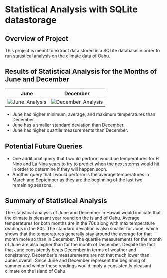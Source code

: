 # Statistical Analysis with SQLite datastorage

## Overview of Project

This project is meant to extract data stored in a SQLite database in order to run statistical analysis on the climate data of Oahu.

## Results of Statistical Analysis for the Months of June and December
June        |December
:-------------------------:|:-------------------------:
![June_Analysis](https://user-images.githubusercontent.com/89175578/155627810-1eaeffde-1c42-46fb-8ab3-bf6fc1c0e222.png)|  ![December_Analysis](https://user-images.githubusercontent.com/89175578/155627855-88e55e87-efef-4c23-8ba6-caccb6ee025e.png)

- June has higher minimum, average, and maximum temperatures than December.
- June has a smaller standard deviation than December.
- June has higher quartile measurements than December.

## Potential Future Queries
- One additional query that I would perform would be temperatures for El Nino and La Nina years to try to predict when the next storms would hit in order to determine if they will happen soon. 
- Another query that I would perform is the average temperatures in March and September as they are the beginning of the last two remaining seasons.

## Summary of Statistical Analysis
The statistical analysis of June and December in Hawaii would indicate that the climate is pleasant year round on the island of Oahu. Average temperatures for both months are in the 70s along with max temperature readings in the 80s. The standard deviation is also smaller for June, which shows that the temperatures generally stay around the average for that month more so than in December. The quartile measurements for the month of June are also higher than for the month of December. Despite the fact that June consistently beats December in terms of weather and consistency, December's measurements are not that much lower than Junes overall. Since June and December represent the beginning of summer and winter these readings would imply a consistently pleasant climate on the island of Oahu


